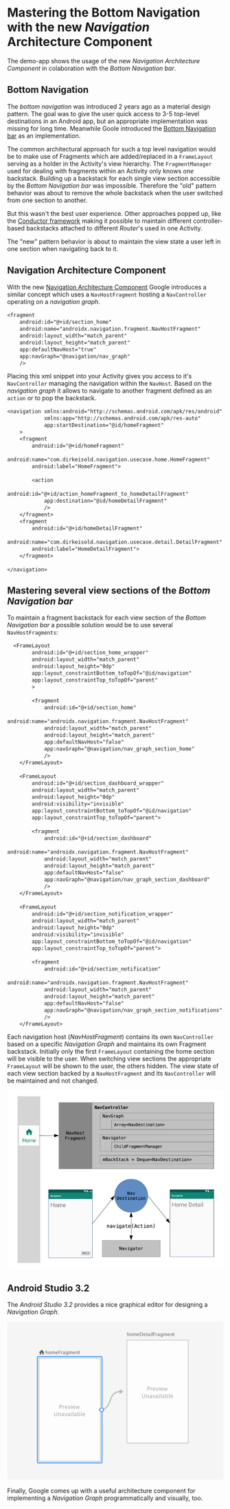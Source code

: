 # Mastering the Bottom Navigation with the new _Navigation_ Architecture Component

The demo-app shows the usage of the new _Navigation Architecture Component_ in colaboration with the _Bottom Navigation bar_.

## Bottom Navigation

The _bottom navigation_ was introduced 2 years ago as a material design pattern. The goal was to give the user quick access to 3-5 top-level destinations in an Android app, but an appropriate implementation was missing for long time.
Meanwhile Goole introduced the [Bottom Navigation bar](https://material.io/design/components/bottom-navigation.html#usage) as an implementation.  

The common architectural approach for such a top level navigation would be to make use of Fragments which are added/replaced in a `FrameLayout` serving as a holder in the Activity's view hierarchy. The `FragmentManager` used for dealing with fragments within an Activity only knows _one_ backstack. Building up a backstack for each single view section accessible by the _Bottom Navigation bar_ was impossible. Therefore the "old" pattern behavior was about to remove the whole backstack when the user switched from one section to another.

But this wasn't the best user experience. Other approaches popped up, like the [Conductor framework](https://github.com/bluelinelabs/Conductor) making it possible to maintain different controller-based backstacks attached to different _Router_'s used in one Activity.

The "new" pattern behavior is about to maintain the view state a user left in one section when navigating back to it.

## Navigation Architecture Component

With the new [Navigation Architecture Component](https://developer.android.com/topic/libraries/architecture/navigation/) Google introduces a similar concept which uses a `NavHostFragment` hosting a `NavController` operating on a _navigation graph_.

```
<fragment
    android:id="@+id/section_home"
    android:name="androidx.navigation.fragment.NavHostFragment"
    android:layout_width="match_parent"
    android:layout_height="match_parent"
    app:defaultNavHost="true"
    app:navGraph="@navigation/nav_graph"
    />
```
Placing this xml snippet into your Activity gives you access to it's `NavController`  managing the navigation within the `NavHost`. Based on the _navigation graph_ it allows to navigate to another fragment defined as an `action` or to pop the backstack.

```
<navigation xmlns:android="http://schemas.android.com/apk/res/android"
            xmlns:app="http://schemas.android.com/apk/res-auto"
            app:startDestination="@id/homeFragment"
    >
    <fragment
        android:id="@+id/homeFragment"
        android:name="com.dirkeisold.navigation.usecase.home.HomeFragment"
        android:label="HomeFragment">

        <action
            android:id="@+id/action_homeFragment_to_homeDetailFragment"
            app:destination="@id/homeDetailFragment"
            />
    </fragment>
    <fragment
        android:id="@+id/homeDetailFragment"
        android:name="com.dirkeisold.navigation.usecase.detail.DetailFragment"
        android:label="HomeDetailFragment">
    </fragment>

</navigation>
```

## Mastering several view sections of the _Bottom Navigation bar_

To maintain a fragment backstack for each view section of the _Bottom Navigation bar_ a possible solution would be to use several `NavHostFragments`: 

```
  <FrameLayout
        android:id="@+id/section_home_wrapper"
        android:layout_width="match_parent"
        android:layout_height="0dp"
        app:layout_constraintBottom_toTopOf="@id/navigation"
        app:layout_constraintTop_toTopOf="parent"
        >

        <fragment
            android:id="@+id/section_home"
            android:name="androidx.navigation.fragment.NavHostFragment"
            android:layout_width="match_parent"
            android:layout_height="match_parent"
            app:defaultNavHost="false"
            app:navGraph="@navigation/nav_graph_section_home"
            />
    </FrameLayout>

    <FrameLayout
        android:id="@+id/section_dashboard_wrapper"
        android:layout_width="match_parent"
        android:layout_height="0dp"
        android:visibility="invisible"
        app:layout_constraintBottom_toTopOf="@id/navigation"
        app:layout_constraintTop_toTopOf="parent">

        <fragment
            android:id="@+id/section_dashboard"
            android:name="androidx.navigation.fragment.NavHostFragment"
            android:layout_width="match_parent"
            android:layout_height="match_parent"
            app:defaultNavHost="false"
            app:navGraph="@navigation/nav_graph_section_dashboard"
            />
    </FrameLayout>

    <FrameLayout
        android:id="@+id/section_notification_wrapper"
        android:layout_width="match_parent"
        android:layout_height="0dp"
        android:visibility="invisible"
        app:layout_constraintBottom_toTopOf="@id/navigation"
        app:layout_constraintTop_toTopOf="parent">

        <fragment
            android:id="@+id/section_notification"
            android:name="androidx.navigation.fragment.NavHostFragment"
            android:layout_width="match_parent"
            android:layout_height="match_parent"
            app:defaultNavHost="false"
            app:navGraph="@navigation/nav_graph_section_notifications"
            />
    </FrameLayout>
```
Each navigation host (_NavHostFragment_) contains its own `NavController` based on a specific _Navigation Graph_ and maintains its own Fragment backstack. Initially only the first `FrameLayout` containing the home section will be visible to the user. When switching view sections the appropriate `FrameLayout` will be shown to the user, the others hidden. The view state of each view section backed by a `NavHostFragment` and its `NavController` will be maintained and not changed.

![A section navigation using the Navigation Architecture Component](Navigation_architecture.jpg)

## Android Studio 3.2

The _Android Studio 3.2_ provides a nice graphical editor for designing a _Navigation Graph_.

![Navigation Graph editor: building up a navigation graph](nav_graph.png)

Finally, Google comes up with a useful architecture component for implementing a _Navigation Graph_ programmatically and visually, too.
